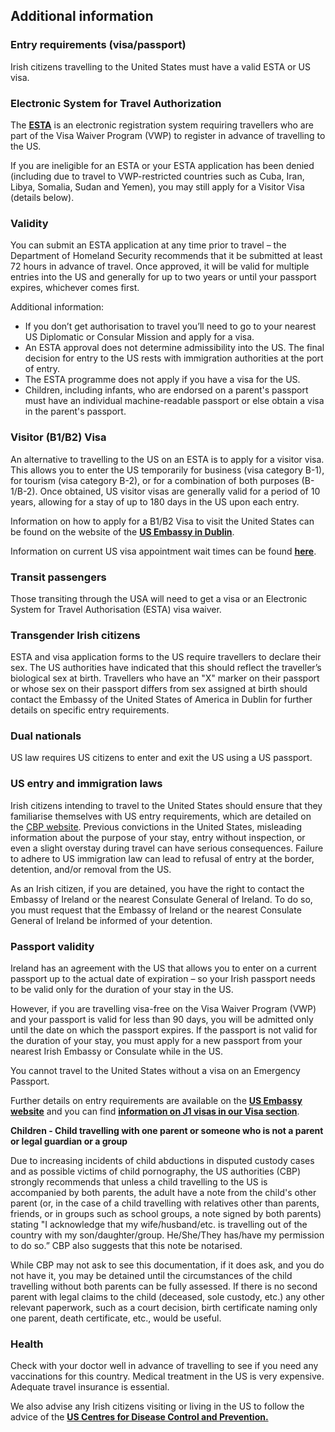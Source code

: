 ## Additional information

### **Entry requirements (visa/passport)**

Irish citizens travelling to the United States must have a valid ESTA or US visa.

### **Electronic System for Travel Authorization**

The [**ESTA**](http://www.cbp.gov/ESTA) is an electronic registration system requiring travellers who are part of the Visa Waiver Program (VWP) to register in advance of travelling to the US.

If you are ineligible for an ESTA or your ESTA application has been denied (including due to travel to VWP-restricted countries such as Cuba, Iran, Libya, Somalia, Sudan and Yemen), you may still apply for a Visitor Visa (details below).

### **Validity**

You can submit an ESTA application at any time prior to travel – the Department of Homeland Security recommends that it be submitted at least 72 hours in advance of travel. Once approved, it will be valid for multiple entries into the US and generally for up to two years or until your passport expires, whichever comes first.

Additional information:

* If you don’t get authorisation to travel you’ll need to go to your nearest US Diplomatic or Consular Mission and apply for a visa.
* An ESTA approval does not determine admissibility into the US. The final decision for entry to the US rests with immigration authorities at the port of entry.
* The ESTA programme does not apply if you have a visa for the US.
* Children, including infants, who are endorsed on a parent's passport must have an individual machine-readable passport or else obtain a visa in the parent's passport.

### **Visitor (B1/B2) Visa**

An alternative to travelling to the US on an ESTA is to apply for a visitor visa. This allows you to enter the US temporarily for business (visa category B-1), for tourism (visa category B-2), or for a combination of both purposes (B-1/B-2). Once obtained, US visitor visas are generally valid for a period of 10 years, allowing for a stay of up to 180 days in the US upon each entry.

Information on how to apply for a B1/B2 Visa to visit the United States can be found on the website of the [**US Embassy in Dublin**](https://ie.usembassy.gov/visas/).

Information on current US visa appointment wait times can be found [**here**](https://travel.state.gov/content/travel/en/us-visas/visa-information-resources/wait-times.html).

### **Transit passengers**

Those transiting through the USA will need to get a visa or an Electronic System for Travel Authorisation (ESTA) visa waiver.

### **Transgender Irish citizens**

ESTA and visa application forms to the US require travellers to declare their sex. The US authorities have indicated that this should reflect the traveller’s biological sex at birth. Travellers who have an "X" marker on their passport or whose sex on their passport differs from sex assigned at birth should contact the Embassy of the United States of America in Dublin for further details on specific entry requirements.

### **Dual nationals**

US law requires US citizens to enter and exit the US using a US passport.

### **US entry and immigration laws**

Irish citizens intending to travel to the United States should ensure that they familiarise themselves with US entry requirements, which are detailed on the [CBP website](https://www.cbp.gov/travel/international-visitors). Previous convictions in the United States, misleading information about the purpose of your stay, entry without inspection, or even a slight overstay during travel can have serious consequences. Failure to adhere to US immigration law can lead to refusal of entry at the border, detention, and/or removal from the US.

As an Irish citizen, if you are detained, you have the right to contact the Embassy of Ireland or the nearest Consulate General of Ireland. To do so, you must request that the Embassy of Ireland or the nearest Consulate General of Ireland be informed of your detention.

### **Passport validity**

Ireland has an agreement with the US that allows you to enter on a current passport up to the actual date of expiration – so your Irish passport needs to be valid only for the duration of your stay in the US.

However, if you are travelling visa-free on the Visa Waiver Program (VWP) and your passport is valid for less than 90 days, you will be admitted only until the date on which the passport expires. If the passport is not valid for the duration of your stay, you must apply for a new passport from your nearest Irish Embassy or Consulate while in the US.

You cannot travel to the United States without a visa on an Emergency Passport.

Further details on entry requirements are available on the [**US Embassy website**](https://ie.usembassy.gov/) and you can find [**information on J1 visas in our Visa section**](https://www.ireland.ie/en/dfa/visas-for-ireland/us-ireland-holiday-working-agreement-j1/).

**Children - Child travelling with one parent or someone who is not a parent or legal guardian or a group**

Due to increasing incidents of child abductions in disputed custody cases and as possible victims of child pornography, the US authorities (CBP) strongly recommends that unless a child travelling to the US is accompanied by both parents, the adult have a note from the child's other parent (or, in the case of a child travelling with relatives other than parents, friends, or in groups such as school groups, a note signed by both parents) stating "I acknowledge that my wife/husband/etc. is travelling out of the country with my son/daughter/group. He/She/They has/have my permission to do so.” CBP also suggests that this note be notarised.

While CBP may not ask to see this documentation, if it does ask, and you do not have it, you may be detained until the circumstances of the child travelling without both parents can be fully assessed. If there is no second parent with legal claims to the child (deceased, sole custody, etc.) any other relevant paperwork, such as a court decision, birth certificate naming only one parent, death certificate, etc., would be useful.

### **Health**

Check with your doctor well in advance of travelling to see if you need any vaccinations for this country. Medical treatment in the US is very expensive. Adequate travel insurance is essential.

We also advise any Irish citizens visiting or living in the US to follow the advice of the [**US Centres for Disease Control and Prevention.**](http://www.cdc.gov/)